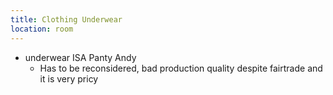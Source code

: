 ```yaml
---
title: Clothing Underwear
location: room
---
```

- underwear ISA Panty Andy
	- Has to be reconsidered, bad production quality despite fairtrade and it is very pricy